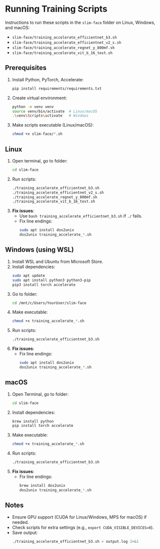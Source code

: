 # Running Training Scripts

Instructions to run these scripts in the `slim-face` folder on Linux, Windows, and macOS:
- `slim-face/training_accelerate_efficientnet_b3.sh`
- `slim-face/training_accelerate_efficientnet_v2_s.sh`
- `slim-face/training_accelerate_regnet_y_800mf.sh`
- `slim-face/training_accelerate_vit_b_16_test.sh`

## Prerequisites
1. Install Python, PyTorch, Accelerate:
   ```bash
   pip install requirements/requirements.txt
   ```
2. Create virtual environment:
   ```bash
   python -m venv venv
   source venv/bin/activate  # Linux/macOS
   .\venv\Scripts\activate   # Windows
   ```
3. Make scripts executable (Linux/macOS):
   ```bash
   chmod +x slim-face/*.sh
   ```

## Linux
1. Open terminal, go to folder:
   ```bash
   cd slim-face
   ```
2. Run scripts:
   ```bash
   ./training_accelerate_efficientnet_b3.sh
   ./training_accelerate_efficientnet_v2_s.sh
   ./training_accelerate_regnet_y_800mf.sh
   ./training_accelerate_vit_b_16_test.sh
   ```
3. **Fix issues**:
   - Use `bash training_accelerate_efficientnet_b3.sh` if `./` fails.
   - Fix line endings:
     ```bash
     sudo apt install dos2unix
     dos2unix training_accelerate_*.sh
     ```

## Windows (using WSL)
1. Install WSL and Ubuntu from Microsoft Store.
2. Install dependencies:
   ```bash
   sudo apt update
   sudo apt install python3 python3-pip
   pip3 install torch accelerate
   ```
3. Go to folder:
   ```bash
   cd /mnt/c/Users/YourUser/slim-face
   ```
4. Make executable:
   ```bash
   chmod +x training_accelerate_*.sh
   ```
5. Run scripts:
   ```bash
   ./training_accelerate_efficientnet_b3.sh
   ```
6. **Fix issues**:
   - Fix line endings:
     ```bash
     sudo apt install dos2unix
     dos2unix training_accelerate_*.sh
     ```

## macOS
1. Open Terminal, go to folder:
   ```bash
   cd slim-face
   ```
2. Install dependencies:
   ```bash
   brew install python
   pip install torch accelerate
   ```
3. Make executable:
   ```bash
   chmod +x training_accelerate_*.sh
   ```
4. Run scripts:
   ```bash
   ./training_accelerate_efficientnet_b3.sh
   ```
5. **Fix issues**:
   - Fix line endings:
     ```bash
     brew install dos2unix
     dos2unix training_accelerate_*.sh
     ```

## Notes
- Ensure GPU support (CUDA for Linux/Windows, MPS for macOS) if needed.
- Check scripts for extra settings (e.g., `export CUDA_VISIBLE_DEVICES=0`).
- Save output:
  ```bash
  ./training_accelerate_efficientnet_b3.sh > output.log 2>&1
  ```
